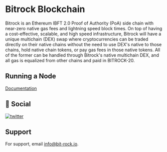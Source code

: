 
# Bitrock Blockchain

Bitrock is an Ethereum IBFT 2.0 Proof of Authority (PoA) side chain with near-zero native gas fees and lightning speed block times. On top of having a cost-effective, scalable, and high speed infrastructure, Bitrock will have a unique multichain (DEX) swap where cryptocurrencies can be traded directly on their native chains without the need to use DEX's native to those chains, hold native chain tokens, or pay gas fees in those native tokens. All of the former can be handled through Bitrock's native multichain DEX, and all gas is equalized from other chains and paid in BITROCK-20.


## Running a Node

[Documentation](https://docs.bit-rock.io/get-started/bitrock-blockchain)


## 🔗 Social
[![twitter](https://img.shields.io/badge/twitter-1DA1F2?style=for-the-badge&logo=twitter&logoColor=white)](https://twitter.com/bitrockchain)


## Support

For support, email info@bit-rock.io.
